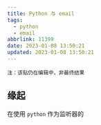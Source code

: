 ```yaml
---
title: Python 与 email
tags:
  - python
  - email
abbrlink: 11399
date: 2023-01-08 13:50:21
updated: 2023-01-08 13:50:21
---
```


`注：该贴仍在编辑中，非最终结果`

## 缘起

在使用 `python` 作为监听器的
